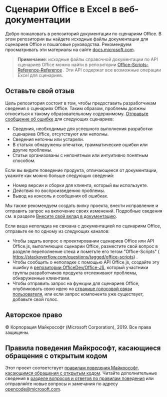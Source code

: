 # <a name="office-scripts-in-excel-on-the-web-documentation"></a>Сценарии Office в Excel в веб-документации

Добро пожаловать в репозиторий документации по сценариям Office. В этом репозитории вы найдете исходные файлы документации для сценариев Office и пошаговые руководства. Рекомендуем просматривать эти материалы на сайте [docs.microsoft.com](https://docs.microsoft.com/office/dev/scripts).

> **Примечание**: исходные файлы справочной документации по API сценариев Office можно найти в репозитории [Office-Scripts-Reference-Reference](https://github.com/OfficeDev/office-scripts-docs-reference) . Эти API содержат все возможные операции Excel для сценариев.

## <a name="give-us-your-feedback"></a>Оставьте свой отзыв

Цель репозитория состоит в том, чтобы предоставить разработчикам сведения о сценариях Office. Таким образом, проблемы должны относиться к такому образовательному содержимому. [Отправьте сообщение об ошибке](https://github.com/OfficeDev/office-scripts-docs/issues) для следующих сценариев:

- Сведения, необходимые для успешного выполнения разработки сценариев Office, отсутствуют или неполны.
- Сведения неточны или устарели.
- В статьях обнаружены опечатки, грамматические ошибки или другие проблемы.
- Статьи организованы с непонятным или интуитивно понятным способом.

Если вы видите поведение продукта, отличающееся от документации, укажите как можно больше следующих сведений:

- Номер версии и сборки для клиента, который вы используете.
- Действия по воспроизведению проблемы.
- Вывод на консоль и сообщения об ошибках.

Мы также рекомендуем создать вилку проекта, внести исправление и отправить запрос на включение своих изменений. Подробные сведения см. в разделе [Внесите свой вклад в документацию](Contributing.md).

Если ваша неполадка не связана с документацией по сценариям Office, отправьте ее по одному из следующих каналов:

- Чтобы задать вопрос о проектировании сценариев Office или API Office.js, выполняющих сценарии Office, разместите свой вопрос в разделе переполнение стека и пометьте его тегом "Office-Scripts" ( https://stackoverflow.com/questions/tagged/office-scripts) .
- Чтобы сообщить о неполадке с помощью API Office.js, создайте эту ошибку в [репозитории OfficeDev/Office-JS](https://github.com/OfficeDev/office-js), который участники группы разработчиков продукта отслеживают проблемы, обнаруженные клиентами.
- Чтобы отправить запрос на функции для сценариев Office, опубликовать свою идею на [странице голосовой связи пользователя](https://excel.uservoice.com/forums/274580-excel-for-the-web?category_id=143439), или если запрос компонента уже существует, добавьте свой голос.

## <a name="copyright"></a>Авторское право

© Корпорация Майкрософт (Microsoft Corporation), 2019. Все права защищены.

## <a name="microsoft-open-source-code-of-conduct"></a>Правила поведения Майкрософт, касающиеся обращения с открытым кодом

Этот проект соответствует [правилам поведения Майкрософт, касающимся обращения с открытым кодом](https://opensource.microsoft.com/codeofconduct/). Читайте дополнительные сведения в [разделе вопросов и ответов по правилам поведения](https://opensource.microsoft.com/codeofconduct/faq/) или отправляйте новые вопросы и замечания по адресу [opencode@microsoft.com](mailto:opencode@microsoft.com).
